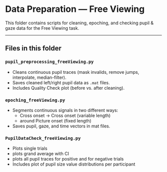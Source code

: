 # Data Preparation — Free Viewing

This folder contains scripts for cleaning, epoching, and checking pupil & gaze data for the Free Viewing task.

---

## Files in this folder

### `pupil_preprocessing_freeViewing.py`
- Cleans continuous pupil traces (mask invalids, remove jumps, interpolate, median-filter).  
- Saves cleaned left/right pupil data as `.mat` files.  
- Includes Quality Check plot (before vs. after cleaning).  

### `epoching_freeViewing.py`
- Segments continuous signals in two different ways:  
  - Cross onset → Cross onset (variable length)  
  - around Picture onset (fixed length)  
- Saves pupil, gaze, and time vectors in mat files.  

### `PupilDataCheck_freeViewing.py` 
- Plots single trials
- plots grand average with CI
- plots all pupil traces for positive and for negative trials
- Includes plot of pupil size value distributions per participant

